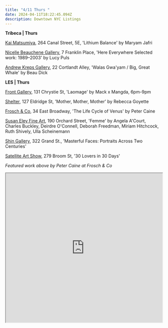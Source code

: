 ```yaml
---
title: "4/11 Thurs "
date: 2024-04-11T18:22:45.094Z
description: Downtown NYC Listings
---
```

**Tribeca | Thurs**

[Kai Matsumiya](http://kaimatsumiya.com/), 264 Canal Street, 5E, 'Lithium Balance' by Maryam Jafri

[Nicelle Beauchene Gallery](https://nicellebeauchene.com/exhibitions/lucy-puls-2/), 7 Franklin Place, 'Here Everywhere Selected work: 1989–2003' by Lucy Puls

[Andrew Kreps Gallery](http://www.andrewkreps.com/), 22 Cortlandt Alley, 'Walas Gwa'yam / Big, Great Whale' by Beau Dick

**L﻿ES | Thurs**

[Front Gallery](https://www.instagram.com/thefrontnyc), 131 Chrystie St, 'Laomage' by Mack x Mangda, 6pm-9pm

[Shelter](https://www.shelternyc.com/), 127 Eldridge St, 'Mother, Mother, Mother' by Rebecca Goyette

[Frosch & Co](https://froschandco.com/current), 34 East Broadway, 'The Life Cycle of Venus' by Peter Caine

[Susan Eley Fine Art](https://susaneleyfineart.com/Detail/exhibitions/249), 190 Orchard Street, 'Femme' by Angela A'Court, Charles Buckley, Deirdre O'Connell, Deborah Freedman, Miriam Hitchcock, Ruth Shively, Ulla Scheinemann

[Shin Gallery](http://shin-gallery.com/Exhibition/?view_fg=U&site_gb=1), 322 Grand St., 'Masterful Faces: Portraits Across Two Centuries' 

[S﻿atellite Art Show](https://www.instagram.com/satelliteartshow), 279 Broom St, '30 Lovers in 30 Days'

*F﻿eatured work above by Peter Caine at Frosch & Co*

<iframe src="https://www.google.com/maps/d/u/1/embed?mid=1qfQB70c1mKUzllTLSqO03YF7ekoRxOQ&ehbc=2E312F" width="100%" height="480"></iframe>